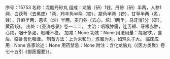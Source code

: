 序号：15753
名称：龙脑丹砂丸
组成：龙脑（研）1钱，丹砂（研）半两，人参1两，白茯苓（去黑皮）1两，羚羊角半两（镑），犀角半两（镑），甘草半两（炙，锉），升麻半两，恶实（炒）半两，麦门冬（去心，焙）1两半，马牙消1分（研），黄药1分。
出处：《圣济总录》卷一二二。
主治：咽喉肿痛，连舌颊、牙根赤肿，心烦，咽干多渴，眠睡不稳。
加减：None
功效：None
用法用量：每服1丸，食后、临卧含化咽津。
制备方法：上为末和匀，炼蜜为丸，如鸡头子大。
临床应用：None
各家论述：None
用药禁忌：None
附注：含化龙脑丸（《医方类聚》卷七十五引《御医撮要》）。
